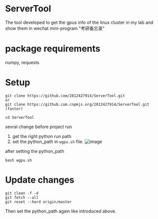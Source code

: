 # ServerTool
The tool developed to get the gpus info of the linux cluster in my lab and show them in wechat mini-program "考研备忘录"

# package requirements
numpy,
requests

# Setup
```
git clone https://github.com/2812427914/ServerTool.git
or
git clone https://github.com.cnpmjs.org/2812427914/ServerTool.git
(faster)

cd ServerTool
```
sevral change before project run
1. get the right python run path 
2. set the python_path in ```wgpu.sh``` file.
![image](https://user-images.githubusercontent.com/22978342/117116215-aba55f80-adc0-11eb-8a9c-0c2bf2ec39a1.png)

after setting the python_path
```
bash wgpu.sh
```

# Update changes
```
git clean -f -d
git fetch --all
git reset --hard origin/master
```
Then set the python_path again like introduced above.
